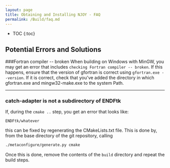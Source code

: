 ```yaml
---
layout: page
title: Obtaining and Installing NJOY - FAQ
permalink: /Build/faq.md
---
```

* TOC
{:toc}

## Potential Errors and Solutions

###Fortran compiler -- broken
When building on Windows with MinGW, you may get an error that includes `checking Fortran compiler -- broken`.  If this happens, ensure that the version of gfortran is correct using `gfortran.exe --version`.  If it is correct, check that you've added the directory in which gfortran.exe and mingw32-make.exe to the system Path.
***
### catch-adapter is not a subdirectory of ENDFtk

If, during the `cmake ..` step, you get an error that looks like:
```
ENDFtk/whatever
```
this can be fixed by regenerating the CMakeLists.txt file.  This is done by, from the base directory of the git repository, calling 
```bash
./metaconfigure/generate.py cmake
```
Once this is done, remove the contents of the `build` directory and repeat the build steps.
